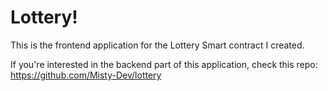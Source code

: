 # Lottery!

This is the frontend application for the Lottery Smart contract I created.

If you're interested in the backend part of this application, check this repo: https://github.com/Misty-Dev/lottery
